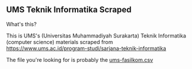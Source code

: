 ## UMS Teknik Informatika Scraped

What's this?

This is UMS's (Universitas Muhammadiyah Surakarta) Teknik Informatika (computer science)
materials scraped from https://www.ums.ac.id/program-studi/sarjana-teknik-informatika

The file you're looking for is probably the [ums-fasilkom.csv](./ums-fasilkom.csv)
